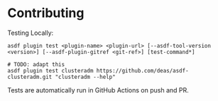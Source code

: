# Contributing

Testing Locally:

```shell
asdf plugin test <plugin-name> <plugin-url> [--asdf-tool-version <version>] [--asdf-plugin-gitref <git-ref>] [test-command*]

# TODO: adapt this
asdf plugin test clusteradm https://github.com/deas/asdf-clusteradm.git "clusteradm --help"
```

Tests are automatically run in GitHub Actions on push and PR.
